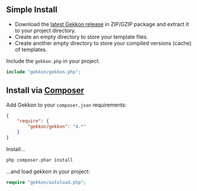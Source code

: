 ## Simple Install

- Download the [latest Gekkon release](https://github.com/webreactor/gekkon4/releases/) in ZIP/GZIP package and extract it to your project directory.
- Create an empty directory to store your template files.
- Create another empty directory to store your compiled versions (cache) of templates.

Include the `gekkon.php` in your project.

```php
include "gekkon/gekkon.php";
```


## Install via [Composer](http://getcomposer.org/)

Add Gekkon to your `composer.json` requirements:

```json
{
    "require": {
        "gekkon/gekkon": "4.*"
    }
}
```

Install...

```bash
php composer.phar install
```

...and load gekkon in your project:

```php
require "gekkon/autoload.php";
```
